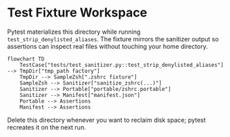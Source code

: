 # Test Fixture Workspace

Pytest materializes this directory while running `test_strip_denylisted_aliases`. The fixture mirrors the sanitizer output so assertions can inspect real files without touching your home directory.

```mermaid
flowchart TD
    TestCase["tests/test_sanitizer.py::test_strip_denylisted_aliases"] --> TmpDir["tmp_path factory"]
    TmpDir --> SampleZsh[".zshrc fixture"]
    SampleZsh --> Sanitizer["sanitize_zshrc(...)"]
    Sanitizer --> Portable["portable/zshrc.portable"]
    Sanitizer --> Manifest["manifest.json"]
    Portable --> Assertions
    Manifest --> Assertions
```

Delete this directory whenever you want to reclaim disk space; pytest recreates it on the next run.
